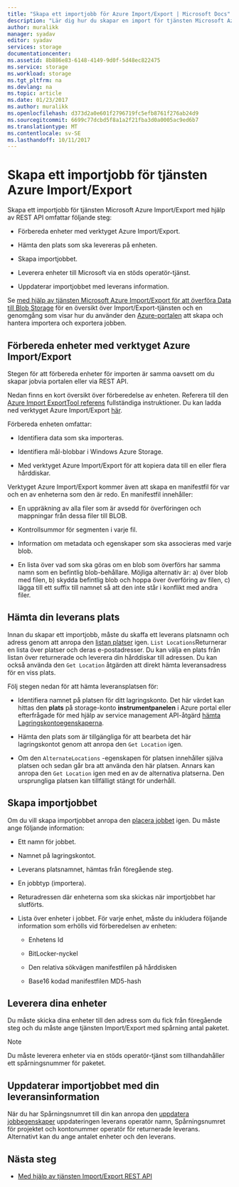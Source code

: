 ```yaml
---
title: "Skapa ett importjobb för Azure Import/Export | Microsoft Docs"
description: "Lär dig hur du skapar en import för tjänsten Microsoft Azure Import/Export."
author: muralikk
manager: syadav
editor: syadav
services: storage
documentationcenter: 
ms.assetid: 8b886e83-6148-4149-9d0f-5d48ec822475
ms.service: storage
ms.workload: storage
ms.tgt_pltfrm: na
ms.devlang: na
ms.topic: article
ms.date: 01/23/2017
ms.author: muralikk
ms.openlocfilehash: d373d2a0e601f2796719fc5efb8761f276ab24d9
ms.sourcegitcommit: 6699c77dcbd5f8a1a2f21fba3d0a0005ac9ed6b7
ms.translationtype: MT
ms.contentlocale: sv-SE
ms.lasthandoff: 10/11/2017
---
```

# <a name="creating-an-import-job-for-the-azure-importexport-service"></a>Skapa ett importjobb för tjänsten Azure Import/Export

Skapa ett importjobb för tjänsten Microsoft Azure Import/Export med hjälp av REST API omfattar följande steg:

-   Förbereda enheter med verktyget Azure Import/Export.

-   Hämta den plats som ska levereras på enheten.

-   Skapa importjobbet.

-   Leverera enheter till Microsoft via en stöds operatör-tjänst.

-   Uppdaterar importjobbet med leverans information.

 Se [med hjälp av tjänsten Microsoft Azure Import/Export för att överföra Data till Blob Storage](storage-import-export-service.md) för en översikt över Import/Export-tjänsten och en genomgång som visar hur du använder den [Azure-portalen](https://portal.azure.com/) att skapa och hantera importera och exportera jobben.

## <a name="preparing-drives-with-the-azure-importexport-tool"></a>Förbereda enheter med verktyget Azure Import/Export

Stegen för att förbereda enheter för importen är samma oavsett om du skapar jobvia portalen eller via REST API.

Nedan finns en kort översikt över förberedelse av enheten. Referera till den [Azure Import ExportTool referens](storage-import-export-tool-how-to-v1.md) fullständiga instruktioner. Du kan ladda ned verktyget Azure Import/Export [här](http://go.microsoft.com/fwlink/?LinkID=301900).

Förbereda enheten omfattar:

-   Identifiera data som ska importeras.

-   Identifiera mål-blobbar i Windows Azure Storage.

-   Med verktyget Azure Import/Export för att kopiera data till en eller flera hårddiskar.

 Verktyget Azure Import/Export kommer även att skapa en manifestfil för var och en av enheterna som den är redo. En manifestfil innehåller:

-   En uppräkning av alla filer som är avsedd för överföringen och mappningar från dessa filer till BLOB.

-   Kontrollsummor för segmenten i varje fil.

-   Information om metadata och egenskaper som ska associeras med varje blob.

-   En lista över vad som ska göras om en blob som överförs har samma namn som en befintlig blob-behållare. Möjliga alternativ är: a) över blob med filen, b) skydda befintlig blob och hoppa över överföring av filen, c) lägga till ett suffix till namnet så att den inte står i konflikt med andra filer.

## <a name="obtaining-your-shipping-location"></a>Hämta din leverans plats

Innan du skapar ett importjobb, måste du skaffa ett leverans platsnamn och adress genom att anropa den [listan platser](/rest/api/storageimportexport/listlocations) igen. `List Locations`Returnerar en lista över platser och deras e-postadresser. Du kan välja en plats från listan över returnerade och leverera din hårddiskar till adressen. Du kan också använda den `Get Location` åtgärden att direkt hämta leveransadress för en viss plats.

 Följ stegen nedan för att hämta leveransplatsen för:

-   Identifiera namnet på platsen för ditt lagringskonto. Det här värdet kan hittas den **plats** på storage-konto **instrumentpanelen** i Azure portal eller efterfrågade för med hjälp av service management API-åtgärd [hämta Lagringskontoegenskaperna](/rest/api/storagerp/storageaccounts#StorageAccounts_GetProperties).

-   Hämta den plats som är tillgängliga för att bearbeta det här lagringskontot genom att anropa den `Get Location` igen.

-   Om den `AlternateLocations` -egenskapen för platsen innehåller själva platsen och sedan går bra att använda den här platsen. Annars kan anropa den `Get Location` igen med en av de alternativa platserna. Den ursprungliga platsen kan tillfälligt stängt för underhåll.

## <a name="creating-the-import-job"></a>Skapa importjobbet
Om du vill skapa importjobbet anropa den [placera jobbet](/rest/api/storageimportexport/jobs#Jobs_CreateOrUpdate) igen. Du måste ange följande information:

-   Ett namn för jobbet.

-   Namnet på lagringskontot.

-   Leverans platsnamnet, hämtas från föregående steg.

-   En jobbtyp (importera).

-   Returadressen där enheterna som ska skickas när importjobbet har slutförts.

-   Lista över enheter i jobbet. För varje enhet, måste du inkludera följande information som erhölls vid förberedelsen av enheten:

    -   Enhetens Id

    -   BitLocker-nyckel

    -   Den relativa sökvägen manifestfilen på hårddisken

    -   Base16 kodad manifestfilen MD5-hash

## <a name="shipping-your-drives"></a>Leverera dina enheter
Du måste skicka dina enheter till den adress som du fick från föregående steg och du måste ange tjänsten Import/Export med spårning antal paketet.

> [!NOTE]
>  Du måste leverera enheter via en stöds operatör-tjänst som tillhandahåller ett spårningsnummer för paketet.

## <a name="updating-the-import-job-with-your-shipping-information"></a>Uppdaterar importjobbet med din leveransinformation
När du har Spårningsnumret till din kan anropa den [uppdatera jobbegenskaper](/api/storageimportexport/jobs#Jobs_Update) uppdateringen leverans operatör namn, Spårningsnumret för projektet och kontonummer operatör för returnerade leverans. Alternativt kan du ange antalet enheter och den leverans.

## <a name="next-steps"></a>Nästa steg

* [Med hjälp av tjänsten Import/Export REST API](storage-import-export-using-the-rest-api.md)
